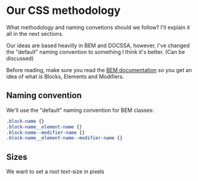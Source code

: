 # Our CSS methodology

What methodology and naming convetions should we follow? I'll explain it all in the next sections.

Our ideas are based heavilly in BEM and DOCSSA, however, I've changed the "default" naming convention to something I think it's better. (Can be discussed)

Before reading, make sure you read the [BEM documentation](https://bem.info/) so you get an idea of what is Blocks, Elements and Modifiers.

## Naming convention

We'll use the "default" naming convention for BEM classes:

```css
.block-name {}
.block-name__element-name {}
.block-name--modifier-name {}
.block-name__element-name--modifier-name {}
```

## Sizes

We want to set a root text-size in pixels
